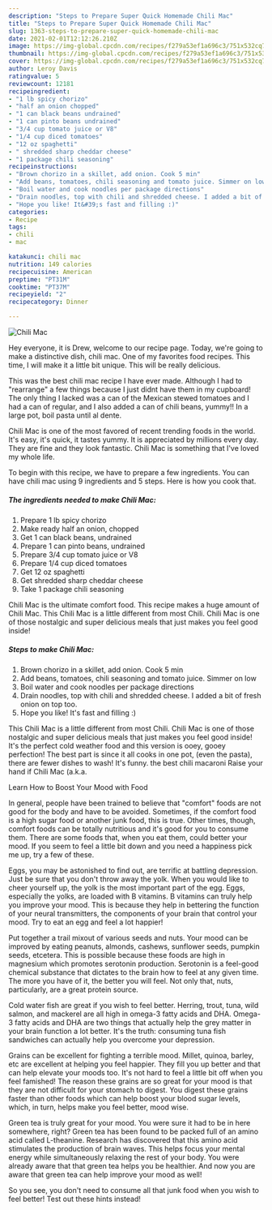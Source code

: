 ```yaml
---
description: "Steps to Prepare Super Quick Homemade Chili Mac"
title: "Steps to Prepare Super Quick Homemade Chili Mac"
slug: 1363-steps-to-prepare-super-quick-homemade-chili-mac
date: 2021-02-01T12:12:26.210Z
image: https://img-global.cpcdn.com/recipes/f279a53ef1a696c3/751x532cq70/chili-mac-recipe-main-photo.jpg
thumbnail: https://img-global.cpcdn.com/recipes/f279a53ef1a696c3/751x532cq70/chili-mac-recipe-main-photo.jpg
cover: https://img-global.cpcdn.com/recipes/f279a53ef1a696c3/751x532cq70/chili-mac-recipe-main-photo.jpg
author: Leroy Davis
ratingvalue: 5
reviewcount: 12181
recipeingredient:
- "1 lb spicy chorizo"
- "half an onion chopped"
- "1 can black beans undrained"
- "1 can pinto beans undrained"
- "3/4 cup tomato juice or V8"
- "1/4 cup diced tomatoes"
- "12 oz spaghetti"
- " shredded sharp cheddar cheese"
- "1 package chili seasoning"
recipeinstructions:
- "Brown chorizo in a skillet, add onion. Cook 5 min"
- "Add beans, tomatoes, chili seasoning and tomato juice. Simmer on low"
- "Boil water and cook noodles per package directions"
- "Drain noodles, top with chili and shredded cheese. I added a bit of fresh onion on top too."
- "Hope you like! It&#39;s fast and filling :)"
categories:
- Recipe
tags:
- chili
- mac

katakunci: chili mac 
nutrition: 149 calories
recipecuisine: American
preptime: "PT31M"
cooktime: "PT37M"
recipeyield: "2"
recipecategory: Dinner

---
```



![Chili Mac](https://img-global.cpcdn.com/recipes/f279a53ef1a696c3/751x532cq70/chili-mac-recipe-main-photo.jpg)

Hey everyone, it is Drew, welcome to our recipe page. Today, we're going to make a distinctive dish, chili mac. One of my favorites food recipes. This time, I will make it a little bit unique. This will be really delicious.

This was the best chili mac recipe I have ever made. Although I had to &#34;rearrange&#34; a few things because I just didnt have them in my cupboard! The only thing I lacked was a can of the Mexican stewed tomatoes and I had a can of regular, and I also added a can of chili beans, yummy!! In a large pot, boil pasta until al dente.

Chili Mac is one of the most favored of recent trending foods in the world. It's easy, it's quick, it tastes yummy. It is appreciated by millions every day. They are fine and they look fantastic. Chili Mac is something that I've loved my whole life.


To begin with this recipe, we have to prepare a few ingredients. You can have chili mac using 9 ingredients and 5 steps. Here is how you cook that.

<!--inarticleads1-->

##### The ingredients needed to make Chili Mac:

1. Prepare 1 lb spicy chorizo
1. Make ready half an onion, chopped
1. Get 1 can black beans, undrained
1. Prepare 1 can pinto beans, undrained
1. Prepare 3/4 cup tomato juice or V8
1. Prepare 1/4 cup diced tomatoes
1. Get 12 oz spaghetti
1. Get  shredded sharp cheddar cheese
1. Take 1 package chili seasoning


Chili Mac is the ultimate comfort food. This recipe makes a huge amount of Chili Mac. This Chili Mac is a little different from most Chili. Chili Mac is one of those nostalgic and super delicious meals that just makes you feel good inside! 

<!--inarticleads2-->

##### Steps to make Chili Mac:

1. Brown chorizo in a skillet, add onion. Cook 5 min
1. Add beans, tomatoes, chili seasoning and tomato juice. Simmer on low
1. Boil water and cook noodles per package directions
1. Drain noodles, top with chili and shredded cheese. I added a bit of fresh onion on top too.
1. Hope you like! It&#39;s fast and filling :)


This Chili Mac is a little different from most Chili. Chili Mac is one of those nostalgic and super delicious meals that just makes you feel good inside! It&#39;s the perfect cold weather food and this version is ooey, gooey perfection! The best part is since it all cooks in one pot, (even the pasta), there are fewer dishes to wash! It&#39;s funny. the best chili macaroni Raise your hand if Chili Mac (a.k.a. 

Learn How to Boost Your Mood with Food


In general, people have been trained to believe that "comfort" foods are not good for the body and have to be avoided. Sometimes, if the comfort food is a high sugar food or another junk food, this is true. Other times, though, comfort foods can be totally nutritious and it's good for you to consume them. There are some foods that, when you eat them, could better your mood. If you seem to feel a little bit down and you need a happiness pick me up, try a few of these.

Eggs, you may be astonished to find out, are terrific at battling depression. Just be sure that you don't throw away the yolk. When you would like to cheer yourself up, the yolk is the most important part of the egg. Eggs, especially the yolks, are loaded with B vitamins. B vitamins can truly help you improve your mood. This is because they help in bettering the function of your neural transmitters, the components of your brain that control your mood. Try to eat an egg and feel a lot happier!

Put together a trail mixout of various seeds and nuts. Your mood can be improved by eating peanuts, almonds, cashews, sunflower seeds, pumpkin seeds, etcetera. This is possible because these foods are high in magnesium which promotes serotonin production. Serotonin is a feel-good chemical substance that dictates to the brain how to feel at any given time. The more you have of it, the better you will feel. Not only that, nuts, particularly, are a great protein source.

Cold water fish are great if you wish to feel better. Herring, trout, tuna, wild salmon, and mackerel are all high in omega-3 fatty acids and DHA. Omega-3 fatty acids and DHA are two things that actually help the grey matter in your brain function a lot better. It's the truth: consuming tuna fish sandwiches can actually help you overcome your depression. 

Grains can be excellent for fighting a terrible mood. Millet, quinoa, barley, etc are excellent at helping you feel happier. They fill you up better and that can help elevate your moods too. It's not hard to feel a little bit off when you feel famished! The reason these grains are so great for your mood is that they are not difficult for your stomach to digest. You digest these grains faster than other foods which can help boost your blood sugar levels, which, in turn, helps make you feel better, mood wise.

Green tea is truly great for your mood. You were sure it had to be in here somewhere, right? Green tea has been found to be packed full of an amino acid called L-theanine. Research has discovered that this amino acid stimulates the production of brain waves. This helps focus your mental energy while simultaneously relaxing the rest of your body. You were already aware that that green tea helps you be healthier. And now you are aware that green tea can help improve your mood as well!

So you see, you don't need to consume all that junk food when you wish to feel better! Test out  these hints  instead!


